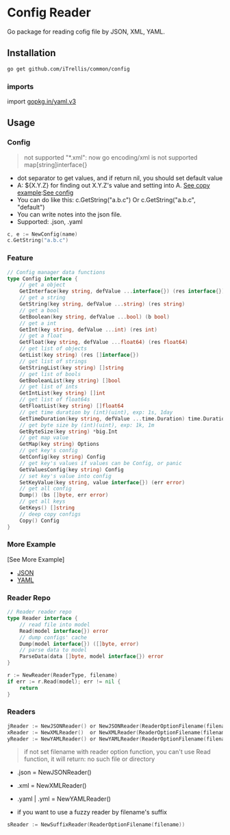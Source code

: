 # Config Reader

Go package for reading cofig file by JSON, XML, YAML.

## Installation

```bash
go get github.com/iTrellis/common/config
```

### imports

import [gopkg.in/yaml.v3](https://github.com/go-yaml/yaml/tree/v3)

## Usage

### Config

> not supported "*.xml": now go encoding/xml is not supported map[string]interface{}

* dot separator to get values, and if return nil, you should set default value
* A: ${X.Y.Z} for finding out X.Y.Z's value and setting into A. [See copy example](config_test.go#L20):[See config](example.json#14)
* You can do like this: c.GetString("a.b.c") Or c.GetString("a.b.c", "default")
* You can write notes into the json file.
* Supported: .json, .yaml

```go
c, e := NewConfig(name)
c.GetString("a.b.c")
```

### Feature

```go
// Config manager data functions
type Config interface {
	// get a object
	GetInterface(key string, defValue ...interface{}) (res interface{})
	// get a string
	GetString(key string, defValue ...string) (res string)
	// get a bool
	GetBoolean(key string, defValue ...bool) (b bool)
	// get a int
	GetInt(key string, defValue ...int) (res int)
	// get a float
	GetFloat(key string, defValue ...float64) (res float64)
	// get list of objects
	GetList(key string) (res []interface{})
	// get list of strings
	GetStringList(key string) []string
	// get list of bools
	GetBooleanList(key string) []bool
	// get list of ints
	GetIntList(key string) []int
	// get list of float64s
	GetFloatList(key string) []float64
	// get time duration by (int)(uint), exp: 1s, 1day
	GetTimeDuration(key string, defValue ...time.Duration) time.Duration
	// get byte size by (int)(uint), exp: 1k, 1m
	GetByteSize(key string) *big.Int
	// get map value
	GetMap(key string) Options
	// get key's config
	GetConfig(key string) Config
	// get key's values if values can be Config, or panic
	GetValuesConfig(key string) Config
	// set key's value into config
	SetKeyValue(key string, value interface{}) (err error)
	// get all config
	Dump() (bs []byte, err error)
	// get all keys
	GetKeys() []string
	// deep copy configs
	Copy() Config
}
```

### More Example

[See More Example]

* [JSON](example.json)
* [YAML](example.yml)

### Reader Repo

```go
// Reader reader repo
type Reader interface {
	// read file into model
	Read(model interface{}) error
	// dump configs' cache
	Dump(model interface{}) ([]byte, error)
	// parse data to model
	ParseData(data []byte, model interface{}) error
}
```

```go
r := NewReader(ReaderType, filename)
if err := r.Read(model); err != nil {
	return
}
```

### Readers

```go
jReader := NewJSONReader() or NewJSONReader(ReaderOptionFilename(filename))
xReader := NewXMLReader()  or NewXMLReader(ReaderOptionFilename(filename))
yReader := NewYAMLReader() or NewYAMLReader(ReaderOptionFilename(filename))
```


> if not set filename with reader option function, you can't use Read function, it will return: no such file or directory

* .json = NewJSONReader() 
* .xml = NewXMLReader()
* .yaml | .yml = NewYAMLReader()

* if you want to use a fuzzy reader by filename's suffix

```go
sReader := NewSuffixReader(ReaderOptionFilename(filename))
```

